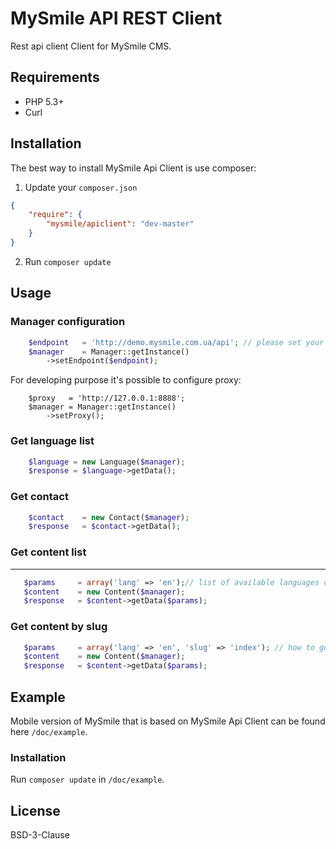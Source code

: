 MySmile API REST Client
=======================

Rest api client Client for MySmile CMS.

Requirements
------------
* PHP 5.3+
* Curl

Installation
------------
The best way to install MySmile Api Client is use composer:

1. Update your `composer.json`

```json
{
    "require": {
        "mysmile/apiclient": "dev-master"
    }
}
```

2. Run `composer update`

Usage
-----

### Manager configuration
``` php
    $endpoint   = 'http://demo.mysmile.com.ua/api'; // please set your endpoint instead of demo
    $manager    = Manager::getInstance()
        ->setEndpoint($endpoint);
```  

For developing purpose it's possible to configure proxy:
```
    $proxy   = 'http://127.0.0.1:8888';
    $manager = Manager::getInstance()
        ->setProxy();
```

### Get language list
``` php
    $language = new Language($manager);
    $response = $language->getData();
``` 

### Get contact
``` php
    $contact    = new Contact($manager);
    $response   = $contact->getData();
``` 

### Get content list
--------------------
``` php
   $params     = array('lang' => 'en');// list of available languages can be get using Language Resource 
   $content    = new Content($manager);
   $response   = $content->getData($params);
``` 

### Get content by slug 
``` php
   $params     = array('lang' => 'en', 'slug' => 'index'); // how to get list of available slugs is presented in the example above
   $content    = new Content($manager);
   $response   = $content->getData($params);
``` 

Example
-------
Mobile version of MySmile that is based on MySmile Api Client can be found here ``/doc/example``.

### Installation
Run ``composer update`` in ``/doc/example``.

License
-------
BSD-3-Clause
